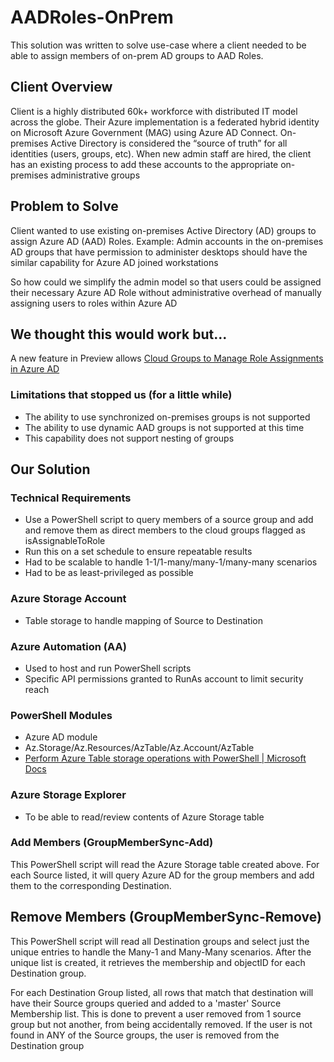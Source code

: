 # AADRoles-OnPrem
This solution was written to solve use-case where a client needed to be able to assign members of on-prem AD groups to AAD Roles.

## Client Overview
Client is a highly distributed 60k+ workforce with distributed IT model across the globe. Their Azure implementation is a federated hybrid identity on Microsoft Azure Government (MAG) using Azure AD Connect. On-premises Active Directory is considered the “source of truth” for all identities (users, groups, etc). When new admin staff are hired, the client has an existing process to add these accounts to the appropriate on-premises administrative groups

## Problem to Solve
Client wanted to use existing on-premises Active Directory (AD) groups to assign Azure AD (AAD) Roles.
Example: Admin accounts in the on-premises AD groups that have permission to administer desktops should have the similar capability for Azure AD joined workstations

So how could we simplify the admin model so that users could be assigned their necessary Azure AD Role without administrative overhead of manually assigning users to roles within Azure AD

## We thought this would work but...
A new feature in Preview allows [Cloud Groups to Manage Role Assignments in Azure AD](https://docs.microsoft.com/en-us/azure/active-directory/roles/groups-concept)

### Limitations that stopped us (for a little while)
* The ability to use synchronized on-premises groups is not supported 
* The ability to use dynamic AAD groups is not supported at this time
* This capability does not support nesting of groups

## Our Solution
### Technical Requirements
* Use a PowerShell script to query members of a source group and add and remove them as direct members to the cloud groups flagged as isAssignableToRole
* Run this on a set schedule to ensure repeatable results
* Had to be scalable to handle 1-1/1-many/many-1/many-many scenarios
* Had to be as least-privileged as possible
### Azure Storage Account
  - Table storage to handle mapping of Source to Destination
### Azure Automation (AA)
  - Used to host and run PowerShell scripts
  - Specific API permissions granted to RunAs account to limit security reach
### PowerShell Modules
  - Azure AD module
  - Az.Storage/Az.Resources/AzTable/Az.Account/AzTable 
  - [Perform Azure Table storage operations with PowerShell | Microsoft Docs](https://docs.microsoft.com/en-us/azure/storage/tables/table-storage-how-to-use-powershell)
### Azure Storage Explorer
  - To be able to read/review contents of Azure Storage table
### Add Members (GroupMemberSync-Add)
This PowerShell script will read the Azure Storage table created above. For each Source listed, it will query Azure AD for the group members and add them to the corresponding Destination.
## Remove Members (GroupMemberSync-Remove)
This PowerShell script will read all Destination groups and select just the unique entries to handle the Many-1 and Many-Many scenarios. After the unique list is created, it retrieves the membership and objectID for each Destination group.

For each Destination Group listed, all rows that match that destination will have their Source groups queried and added to a 'master' Source Membership list. This is done to prevent a user removed from 1 source group but not another, from being accidentally removed. If the user is not found in ANY of the Source groups, the user is removed from the Destination group
